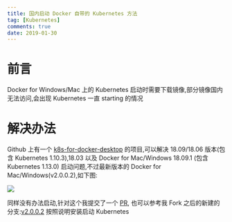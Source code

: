 ```yaml
---
title: 国内启动 Docker 自带的 Kubernetes 方法
tag: [Kubernetes]
comments: true
date: 2019-01-30
---
```






# 前言

Docker for Windows/Mac 上的 Kubernetes 启动时需要下载镜像,部分镜像国内无法访问,会出现 Kubernetes 一直 starting 的情况


# 解决办法

Github 上有一个 [k8s-for-docker-desktop](https://github.com/AliyunContainerService/k8s-for-docker-desktop) 的项目,可以解决  18.09/18.06 版本(包含 Kubernetes 1.10.3),18.03 以及  Docker for Mac/Windows 18.09.1 (包含 Kubernetes 1.13.0) 启动问题,不过最新版本的 Docker for Mac/Windows(v2.0.0.2),如下图:

![](http://ww1.sinaimg.cn/large/006wYWbGly1fzom77i37lj30oj0k2q5x.jpg)

同样没有办法启动,针对这个我提交了一个 [PR](https://github.com/AliyunContainerService/k8s-for-docker-desktop/pull/17), 也可以参考我 Fork 之后的新建的分支:[v2.0.0.2](https://github.com/lt94/k8s-for-docker-desktop/tree/v2.0.0.2) 按照说明安装启动 Kubernetes